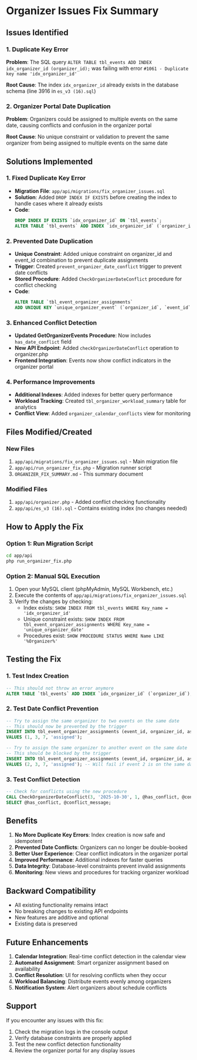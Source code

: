 # Organizer Issues Fix Summary

## Issues Identified

### 1. Duplicate Key Error

**Problem**: The SQL query `ALTER TABLE tbl_events ADD INDEX idx_organizer_id (organizer_id);` was failing with error `#1061 - Duplicate key name 'idx_organizer_id'`

**Root Cause**: The index `idx_organizer_id` already exists in the database schema (line 3916 in `es_v3 (16).sql`)

### 2. Organizer Portal Date Duplication

**Problem**: Organizers could be assigned to multiple events on the same date, causing conflicts and confusion in the organizer portal

**Root Cause**: No unique constraint or validation to prevent the same organizer from being assigned to multiple events on the same date

## Solutions Implemented

### 1. Fixed Duplicate Key Error

- **Migration File**: `app/api/migrations/fix_organizer_issues.sql`
- **Solution**: Added `DROP INDEX IF EXISTS` before creating the index to handle cases where it already exists
- **Code**:
  ```sql
  DROP INDEX IF EXISTS `idx_organizer_id` ON `tbl_events`;
  ALTER TABLE `tbl_events` ADD INDEX `idx_organizer_id` (`organizer_id`);
  ```

### 2. Prevented Date Duplication

- **Unique Constraint**: Added unique constraint on organizer_id and event_id combination to prevent duplicate assignments
- **Trigger**: Created `prevent_organizer_date_conflict` trigger to prevent date conflicts
- **Stored Procedure**: Added `CheckOrganizerDateConflict` procedure for conflict checking
- **Code**:
  ```sql
  ALTER TABLE `tbl_event_organizer_assignments`
  ADD UNIQUE KEY `unique_organizer_event` (`organizer_id`, `event_id`);
  ```

### 3. Enhanced Conflict Detection

- **Updated GetOrganizerEvents Procedure**: Now includes `has_date_conflict` field
- **New API Endpoint**: Added `checkOrganizerDateConflict` operation to organizer.php
- **Frontend Integration**: Events now show conflict indicators in the organizer portal

### 4. Performance Improvements

- **Additional Indexes**: Added indexes for better query performance
- **Workload Tracking**: Created `tbl_organizer_workload_summary` table for analytics
- **Conflict View**: Added `organizer_calendar_conflicts` view for monitoring

## Files Modified/Created

### New Files

1. `app/api/migrations/fix_organizer_issues.sql` - Main migration file
2. `app/api/run_organizer_fix.php` - Migration runner script
3. `ORGANIZER_FIX_SUMMARY.md` - This summary document

### Modified Files

1. `app/api/organizer.php` - Added conflict checking functionality
2. `app/api/es_v3 (16).sql` - Contains existing index (no changes needed)

## How to Apply the Fix

### Option 1: Run Migration Script

```bash
cd app/api
php run_organizer_fix.php
```

### Option 2: Manual SQL Execution

1. Open your MySQL client (phpMyAdmin, MySQL Workbench, etc.)
2. Execute the contents of `app/api/migrations/fix_organizer_issues.sql`
3. Verify the changes by checking:
   - Index exists: `SHOW INDEX FROM tbl_events WHERE Key_name = 'idx_organizer_id'`
   - Unique constraint exists: `SHOW INDEX FROM tbl_event_organizer_assignments WHERE Key_name = 'unique_organizer_date'`
   - Procedures exist: `SHOW PROCEDURE STATUS WHERE Name LIKE '%Organizer%'`

## Testing the Fix

### 1. Test Index Creation

```sql
-- This should not throw an error anymore
ALTER TABLE `tbl_events` ADD INDEX `idx_organizer_id` (`organizer_id`);
```

### 2. Test Date Conflict Prevention

```sql
-- Try to assign the same organizer to two events on the same date
-- This should now be prevented by the trigger
INSERT INTO tbl_event_organizer_assignments (event_id, organizer_id, assigned_by, status)
VALUES (1, 3, 7, 'assigned');

-- Try to assign the same organizer to another event on the same date
-- This should be blocked by the trigger
INSERT INTO tbl_event_organizer_assignments (event_id, organizer_id, assigned_by, status)
VALUES (2, 3, 7, 'assigned'); -- Will fail if event 2 is on the same date as event 1
```

### 3. Test Conflict Detection

```sql
-- Check for conflicts using the new procedure
CALL CheckOrganizerDateConflict(3, '2025-10-30', 1, @has_conflict, @conflict_message);
SELECT @has_conflict, @conflict_message;
```

## Benefits

1. **No More Duplicate Key Errors**: Index creation is now safe and idempotent
2. **Prevented Date Conflicts**: Organizers can no longer be double-booked
3. **Better User Experience**: Clear conflict indicators in the organizer portal
4. **Improved Performance**: Additional indexes for faster queries
5. **Data Integrity**: Database-level constraints prevent invalid assignments
6. **Monitoring**: New views and procedures for tracking organizer workload

## Backward Compatibility

- All existing functionality remains intact
- No breaking changes to existing API endpoints
- New features are additive and optional
- Existing data is preserved

## Future Enhancements

1. **Calendar Integration**: Real-time conflict detection in the calendar view
2. **Automated Assignment**: Smart organizer assignment based on availability
3. **Conflict Resolution**: UI for resolving conflicts when they occur
4. **Workload Balancing**: Distribute events evenly among organizers
5. **Notification System**: Alert organizers about schedule conflicts

## Support

If you encounter any issues with this fix:

1. Check the migration logs in the console output
2. Verify database constraints are properly applied
3. Test the new conflict detection functionality
4. Review the organizer portal for any display issues
